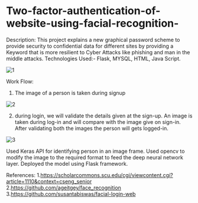 # Two-factor-authentication-of-website-using-facial-recognition-

Description: This project explains a new graphical password scheme to provide security to confidential
data for different sites by providing a Keyword that is more resilient to Cyber Attacks like phishing and man in the middle attacks.
Technologies Used:- Flask, MYSQL, HTML, Java Script.


![1](https://user-images.githubusercontent.com/25890584/74859076-5cd2ed80-5314-11ea-962b-2d91cb59edd8.png)


Work Flow:
1. The image of a person is taken during signup

![2](https://user-images.githubusercontent.com/25890584/74859079-5d6b8400-5314-11ea-8d47-4f931e4b748d.png)

2. during login, we will validate the details given at the sign-up. An image is taken during log-in and will compare with the image give on sign-in. After validating both the images the person will gets logged-in.

![3](https://user-images.githubusercontent.com/25890584/74859081-5d6b8400-5314-11ea-96f7-fc808016a9bd.png)


Used Keras API for identifying person in an image frame. Used opencv to modify the image to the required format to feed the deep neural network layer. Deployed the model using Flask framework. 


References:
1.https://scholarcommons.scu.edu/cgi/viewcontent.cgi?article=1110&context=cseng_senior
2.https://github.com/ageitgey/face_recognition
3.https://github.com/susantabiswas/facial-login-web
